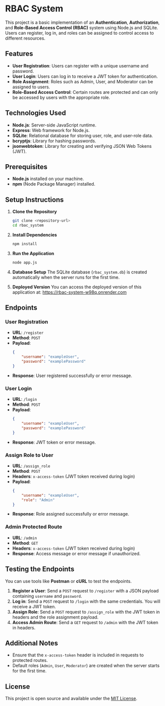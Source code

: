 # RBAC System

This project is a basic implementation of an **Authentication**, **Authorization**, and **Role-Based Access Control (RBAC)** system using Node.js and SQLite. Users can register, log in, and roles can be assigned to control access to different resources.

## Features

-   **User Registration**: Users can register with a unique username and password.
-   **User Login**: Users can log in to receive a JWT token for authentication.
-   **Role Assignment**: Roles such as Admin, User, and Moderator can be assigned to users.
-   **Role-Based Access Control**: Certain routes are protected and can only be accessed by users with the appropriate role.

## Technologies Used

-   **Node.js**: Server-side JavaScript runtime.
-   **Express**: Web framework for Node.js.
-   **SQLite**: Relational database for storing user, role, and user-role data.
-   **bcryptjs**: Library for hashing passwords.
-   **jsonwebtoken**: Library for creating and verifying JSON Web Tokens (JWT).

## Prerequisites

-   **Node.js** installed on your machine.
-   **npm** (Node Package Manager) installed.

## Setup Instructions

1. **Clone the Repository**

    ```sh
    git clone <repository-url>
    cd rbac_system
    ```

2. **Install Dependencies**

    ```sh
    npm install
    ```

3. **Run the Application**

    ```sh
    node app.js
    ```

4. **Database Setup**
   The SQLite database (`rbac_system.db`) is created automatically when the server runs for the first time.

5. **Deployed Version**
   You can access the deployed version of this application at: https://rbac-system-w98q.onrender.com

## Endpoints

### User Registration

-   **URL**: `/register`
-   **Method**: `POST`
-   **Payload**:
    ```json
    {
        "username": "exampleUser",
        "password": "examplePassword"
    }
    ```
-   **Response**: User registered successfully or error message.

### User Login

-   **URL**: `/login`
-   **Method**: `POST`
-   **Payload**:
    ```json
    {
        "username": "exampleUser",
        "password": "examplePassword"
    }
    ```
-   **Response**: JWT token or error message.

### Assign Role to User

-   **URL**: `/assign_role`
-   **Method**: `POST`
-   **Headers**: `x-access-token` (JWT token received during login)
-   **Payload**:
    ```json
    {
        "username": "exampleUser",
        "role": "Admin"
    }
    ```
-   **Response**: Role assigned successfully or error message.

### Admin Protected Route

-   **URL**: `/admin`
-   **Method**: `GET`
-   **Headers**: `x-access-token` (JWT token received during login)
-   **Response**: Access message or error message if unauthorized.

## Testing the Endpoints

You can use tools like **Postman** or **cURL** to test the endpoints.

1. **Register a User**: Send a `POST` request to `/register` with a JSON payload containing `username` and `password`.
2. **Log in**: Send a `POST` request to `/login` with the same credentials. You will receive a JWT token.
3. **Assign Role**: Send a `POST` request to `/assign_role` with the JWT token in headers and the role assignment payload.
4. **Access Admin Route**: Send a `GET` request to `/admin` with the JWT token in headers.

## Additional Notes

-   Ensure that the `x-access-token` header is included in requests to protected routes.
-   Default roles (`Admin`, `User`, `Moderator`) are created when the server starts for the first time.

## License

This project is open source and available under the [MIT License](LICENSE).
